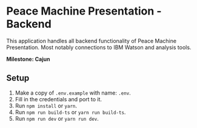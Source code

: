 # Peace Machine Presentation - Backend

This application handles all backend functionality of Peace Machine Presentation. Most notably connections to IBM Watson and analysis tools.

**Milestone: Cajun**

## Setup

1.  Make a copy of `.env.example` with name: `.env`.
2.  Fill in the credentials and port to it.
3.  Run `npm install` or `yarn`.
4.  Run `npm run build-ts` or `yarn run build-ts`.
5.  Run `npm run dev` or `yarn run dev`.
